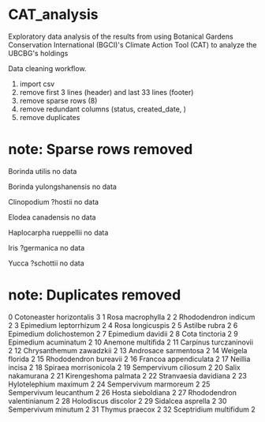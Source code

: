 # CAT_analysis
Exploratory data analysis of the results from using Botanical Gardens Conservation International (BGCI)'s Climate Action Tool (CAT) to analyze the UBCBG's holdings

Data cleaning workflow.
1. import csv
2. remove first 3 lines (header) and last 33 lines (footer)
3. remove sparse rows (8)
4. remove redundant columns (status, created_date,  )
5. remove duplicates

# note: Sparse rows removed

Borinda utilis	no data
Borinda yulongshanensis	no data
Clinopodium ?hostii	no data
Elodea canadensis	no data
Haplocarpha rueppellii	no data
Iris ?germanica	no data
Yucca ?schottii	no data



# note: Duplicates removed

0   Cotoneaster horizontalis	3
1	Rosa macrophylla	2
2	Rhododendron indicum	2
3	Epimedium leptorrhizum	2
4	Rosa longicuspis	2
5	Astilbe rubra	2
6	Epimedium dolichostemon	2
7	Epimedium davidii	2
8	Cota tinctoria	2
9	Epimedium acuminatum	2
10	Anemone multifida	2
11	Carpinus turczaninovii	2
12	Chrysanthemum zawadzkii	2
13	Androsace sarmentosa	2
14	Weigela florida	2
15	Rhododendron bureavii	2
16	Francoa appendiculata	2
17	Neillia incisa	2
18	Spiraea morrisonicola	2
19	Sempervivum ciliosum	2
20	Salix nakamurana	2
21	Kirengeshoma palmata	2
22	Stranvaesia davidiana	2
23	Hylotelephium maximum	2
24	Sempervivum marmoreum	2
25	Sempervivum leucanthum	2
26	Hosta sieboldiana	2
27	Rhododendron valentinianum	2
28	Holodiscus discolor	2
29	Sidalcea asprella	2
30	Sempervivum minutum	2
31	Thymus praecox	2
32	Sceptridium multifidum	2